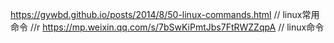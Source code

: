 https://gywbd.github.io/posts/2014/8/50-linux-commands.html // linux常用命令 //r
https://mp.weixin.qq.com/s/7bSwKiPmtJbs7FtRWZZqpA // linux命令
